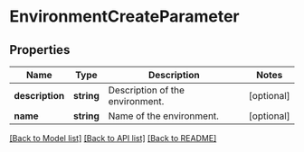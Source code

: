 # EnvironmentCreateParameter

## Properties
Name | Type | Description | Notes
------------ | ------------- | ------------- | -------------
**description** | **string** | Description of the environment. | [optional] 
**name** | **string** | Name of the environment. | [optional] 

[[Back to Model list]](../README.md#documentation-for-models) [[Back to API list]](../README.md#documentation-for-api-endpoints) [[Back to README]](../README.md)


